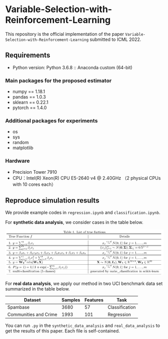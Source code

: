 # Variable-Selection-with-Reinforcement-Learning

This repository is the official implementation of the paper `Variable-Selection-with-Reinforcement-Learning` submitted to ICML 2022.

## Requirements

- Python version: Python 3.6.8 :: Anaconda custom (64-bit)

### Main packages for the proposed estimator

- numpy == 1.18.1
- pandas == 1.0.3
- sklearn == 0.22.1
- pytorch == 1.4.0

### Additional packages for experiments

- os
- sys
- random
- matplotlib

### Hardware

- Precision Tower 7910
- CPU：Intel(R) Xeon(R) CPU E5-2640 v4 @ 2.40GHz （2 physical CPUs with 10 cores each）

## Reproduce simulation results

We provide example codes in `regression.ipynb` and `classification.ipynb`.

For **synthetic data analysis**, we consider cases in the table below.

![simulation settings](simulation_settings.png)

For **real data analysis**, we apply our method in two UCI benchmark data set summarized in the table below.

| Dataset               | Samples | Features | Task           |
| --------------------- | ------- | -------- | -------------- |
| Spambase              | 3680    | 57       | Classification |
| Communities and Crime | 1993    | 101      | Regression     |

You can run `.py` in the `synthetic_data_analysis` and `real_data_analysis` to get the results of this paper. Each file is self-contained.

